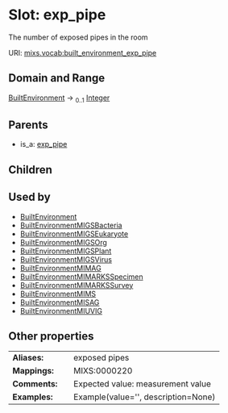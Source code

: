 
# Slot: exp_pipe


The number of exposed pipes in the room

URI: [mixs.vocab:built_environment_exp_pipe](https://w3id.org/mixs/vocab/built_environment_exp_pipe)


## Domain and Range

[BuiltEnvironment](BuiltEnvironment.md) &#8594;  <sub>0..1</sub> [Integer](types/Integer.md)

## Parents

 *  is_a: [exp_pipe](exp_pipe.md)

## Children


## Used by

 * [BuiltEnvironment](BuiltEnvironment.md)
 * [BuiltEnvironmentMIGSBacteria](BuiltEnvironmentMIGSBacteria.md)
 * [BuiltEnvironmentMIGSEukaryote](BuiltEnvironmentMIGSEukaryote.md)
 * [BuiltEnvironmentMIGSOrg](BuiltEnvironmentMIGSOrg.md)
 * [BuiltEnvironmentMIGSPlant](BuiltEnvironmentMIGSPlant.md)
 * [BuiltEnvironmentMIGSVirus](BuiltEnvironmentMIGSVirus.md)
 * [BuiltEnvironmentMIMAG](BuiltEnvironmentMIMAG.md)
 * [BuiltEnvironmentMIMARKSSpecimen](BuiltEnvironmentMIMARKSSpecimen.md)
 * [BuiltEnvironmentMIMARKSSurvey](BuiltEnvironmentMIMARKSSurvey.md)
 * [BuiltEnvironmentMIMS](BuiltEnvironmentMIMS.md)
 * [BuiltEnvironmentMISAG](BuiltEnvironmentMISAG.md)
 * [BuiltEnvironmentMIUVIG](BuiltEnvironmentMIUVIG.md)

## Other properties

|  |  |  |
| --- | --- | --- |
| **Aliases:** | | exposed pipes |
| **Mappings:** | | MIXS:0000220 |
| **Comments:** | | Expected value: measurement value |
| **Examples:** | | Example(value='', description=None) |

